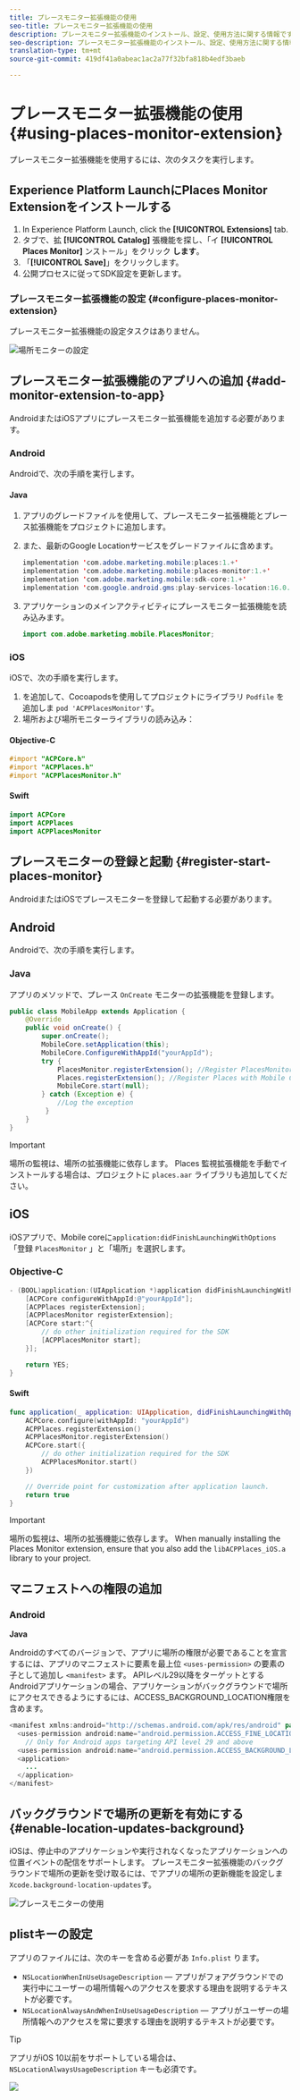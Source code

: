 ```yaml
---
title: プレースモニター拡張機能の使用
seo-title: プレースモニター拡張機能の使用
description: プレースモニター拡張機能のインストール、設定、使用方法に関する情報です。
seo-description: プレースモニター拡張機能のインストール、設定、使用方法に関する情報です。
translation-type: tm+mt
source-git-commit: 419df41a0abeac1ac2a77f32bfa818b4edf3baeb

---
```



# プレースモニター拡張機能の使用 {#using-places-monitor-extension}

プレースモニター拡張機能を使用するには、次のタスクを実行します。

## Experience Platform LaunchにPlaces Monitor Extensionをインストールする

1. In Experience Platform Launch, click the **[!UICONTROL Extensions]** tab.
1. タブで、拡 **[!UICONTROL Catalog]** 張機能を探し、「イ **[!UICONTROL Places Monitor]** ンストール」をクリック **します**。
1. 「**[!UICONTROL Save]**」をクリックします。
1. 公開プロセスに従ってSDK設定を更新します。

### プレースモニター拡張機能の設定 {#configure-places-monitor-extension}

プレースモニター拡張機能の設定タスクはありません。

![場所モニターの設定](/help/assets/configure_places_monitor.png)

## プレースモニター拡張機能のアプリへの追加 {#add-monitor-extension-to-app}

AndroidまたはiOSアプリにプレースモニター拡張機能を追加する必要があります。

### Android

Androidで、次の手順を実行します。

#### Java

1. アプリのグレードファイルを使用して、プレースモニター拡張機能とプレース拡張機能をプロジェクトに追加します。

1. また、最新のGoogle Locationサービスをグレードファイルに含めます。

   ```java
   implementation 'com.adobe.marketing.mobile:places:1.+'
   implementation 'com.adobe.marketing.mobile:places-monitor:1.+'
   implementation 'com.adobe.marketing.mobile:sdk-core:1.+'
   implementation 'com.google.android.gms:play-services-location:16.0.0'
   ```

1. アプリケーションのメインアクティビティにプレースモニター拡張機能を読み込みます。

   ```java
   import com.adobe.marketing.mobile.PlacesMonitor;
   ```

### iOS

iOSで、次の手順を実行します。

1. を追加して、Cocoapodsを使用してプロジェクトにライブラリ `Podfile` を追加しま `pod 'ACPPlacesMonitor'`す。
1. 場所および場所モニターライブラリの読み込み：

#### Objective-C

```objectivec
#import "ACPCore.h"
#import "ACPPlaces.h"
#import "ACPPlacesMonitor.h"
```

#### Swift

```swift
import ACPCore
import ACPPlaces
import ACPPlacesMonitor
```


## プレースモニターの登録と起動 {#register-start-places-monitor}

AndroidまたはiOSでプレースモニターを登録して起動する必要があります。

## Android

Androidで、次の手順を実行します。

### Java

アプリのメソッドで、プレース `OnCreate` モニターの拡張機能を登録します。

```java
public class MobileApp extends Application {
    @Override
    public void onCreate() {
        super.onCreate();
        MobileCore.setApplication(this);
        MobileCore.ConfigureWithAppId("yourAppId");
        try {
            PlacesMonitor.registerExtension(); //Register PlacesMonitor with Mobile Core
            Places.registerExtension(); //Register Places with Mobile Core
            MobileCore.start(null);
        } catch (Exception e) {
            //Log the exception
         }
    }
}
```

>[!IMPORTANT]
>
>場所の監視は、場所の拡張機能に依存します。 Places 監視拡張機能を手動でインストールする場合は、プロジェクトに `places.aar` ライブラリも追加してください。

## iOS

iOSアプリで、Mobile coreに`application:didFinishLaunchingWithOptions`「登録 `PlacesMonitor` 」と「場所」を選択します。

### Objective-C

```objectivec
- (BOOL)application:(UIApplication *)application didFinishLaunchingWithOptions:(NSDictionary*)launchOptions {
    [ACPCore configureWithAppId:@"yourAppId"];
    [ACPPlaces registerExtension];
    [ACPPlacesMonitor registerExtension];
    [ACPCore start:^{            
        // do other initialization required for the SDK
        [ACPPlacesMonitor start];
    }];

    return YES;
}
```

#### Swift

```swift
func application(_ application: UIApplication, didFinishLaunchingWithOptions launchOptions: [UIApplication.LaunchOptionsKey: Any]?) -> Bool {
    ACPCore.configure(withAppId: "yourAppId")
    ACPPlaces.registerExtension()       
    ACPPlacesMonitor.registerExtension()
    ACPCore.start({
        // do other initialization required for the SDK
        ACPPlacesMonitor.start()
    })

    // Override point for customization after application launch.        
    return true
}
```

>[!IMPORTANT]
>
>場所の監視は、場所の拡張機能に依存します。 When manually installing the Places Monitor extension, ensure that you also add the `libACPPlaces_iOS.a` library to your project.


## マニフェストへの権限の追加

### Android

**Java**

Androidのすべてのバージョンで、アプリに場所の権限が必要であることを宣言するには、アプリのマニフェストに要素を最上位 `<uses-permission>` の要素の子として追加し `<manifest>` ます。 APIレベル29以降をターゲットとするAndroidアプリケーションの場合、アプリケーションがバックグラウンドで場所にアクセスできるようにするには、ACCESS_BACKGROUND_LOCATION権限を含めます。

```java
<manifest xmlns:android="http://schemas.android.com/apk/res/android" package="com.adobe.placesapp">
  <uses-permission android:name="android.permission.ACCESS_FINE_LOCATION" />
    // Only for Android apps targeting API level 29 and above
  <uses-permission android:name="android.permission.ACCESS_BACKGROUND_LOCATION" />
  <application>        
    ...    
  </application>
</manifest>
```


## バックグラウンドで場所の更新を有効にする {#enable-location-updates-background}

iOSは、停止中のアプリケーションや実行されなくなったアプリケーションへの位置イベントの配信をサポートします。 プレースモニター拡張機能のバックグラウンドで場所の更新を受け取るには、でアプリの場所の更新機能を設定しま `Xcode.background-location-updates`す。

![プレースモニターの使用](/help/assets/using-the-places-monitor_1.png)

## plistキーの設定

アプリのファイルには、次のキーを含める必要があ `Info.plist` ります。

* `NSLocationWhenInUseUsageDescription`  — アプリがフォアグラウンドでの実行中にユーザーの場所情報へのアクセスを要求する理由を説明するテキストが必要です。
* `NSLocationAlwaysAndWhenInUseUsageDescription`  — アプリがユーザーの場所情報へのアクセスを常に要求する理由を説明するテキストが必要です。

>[!TIP]
>
>アプリがiOS 10以前をサポートしている場合は、 `NSLocationAlwaysUsageDescription` キーも必須です。

![](/help/assets/using-the-places-monitor_2.png)
